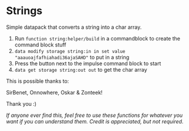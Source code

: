 # Strings
Simple datapack that converts a string into a char array.


1. Run `function string:helper/build` in a commandblock to create the command block stuff
2. `data modify storage string:in in set value "aaauoajfafhiahadi36ajaSAHD"` to put in a string
3. Press the button next to the impulse command block to start
4. `data get storage string:out out` to get the char array


This is possible thanks to:

SirBenet, Onnowhere, Oskar & Zonteek!

Thank you :)


*If anyone ever find this, feel free to use these functions for whatever you want if you can understand them. Credit is appreciated, but not required.*
